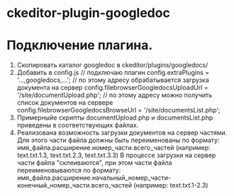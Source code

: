 ckeditor-plugin-googledoc
=========================

Подключение плагина.
====================
1. Скопировать каталог googledoc в ckeditor/plugins/googledocs/
2. Добавить в config.js
  //  подключаю плагин
  config.extraPlugins = '...,googledocs,...';
  //  по этому адресу обрабатывается загрузка документа на сервер
  config.filebrowserGoogledocsUploadUrl = '/site/documentUpload.php';
  //  по этому адресу можно получить список документов на сервере
  config.filebrowserGoogledocsBrowseUrl = '/site/documentsList.php';
3. Примерныйе скрипты documentUpload.php и documentsList.php приведены в соответствующих файлах.
4. Реализована возможность загрузки документов на сервер частями.
   Для этого части файла должны быть переименованы по формату:
   имя_файла.расширение.номер_части.всего_частей (например: text.txt.1.3, text.txt.2.3, text.txt.3.3)
   В процессе загрузки на сервер части файла "склеиваются", при этом части файла переименовываются по формату:
   имя_файла.расширение.начальный_номер_части-конечный_номер_части.всего_частей (например: text.txt.1-2.3)
